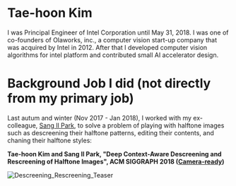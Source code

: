 # Tae-hoon Kim
I was Principal Engineer of Intel Corporation until May 31, 2018.
I was one of co-founders of Olaworks, inc., a computer vision start-up company that was acquired by Intel in 2012. After that I developed computer vision algorithms for intel platform and contributed small AI accelerator design.

# Background Job I did (not directly from my primary job)
Last autum and winter (Nov 2017 - Jan 2018), I worked with my ex-colleague, [Sang Il Park](http://dasan.sejong.ac.kr/~sipark/), to solve a problem of playing with halftone images such as descreening their halftone patterns, editing their contents, and chaning their halftone styles:

**Tae-hoon Kim and Sang Il Park, "Deep Context-Aware Descreening and Rescreening of Halftone Images", ACM SIGGRAPH 2018 ([Camera-ready](https://github.com/thnkim/thnkim.github.com/raw/master/DeepHalftoneDescreening.pdf))**

![Descreening_Rescreening_Teaser](https://github.com/thnkim/thnkim.github.com/raw/master/descreen_teaser.png)
